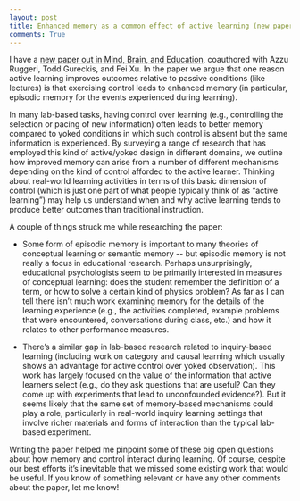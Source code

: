 ```yaml
---
layout: post
title: Enhanced memory as a common effect of active learning (new paper)
comments: True
---
```


I have a [new paper out in Mind, Brain, and Education](http://onlinelibrary.wiley.com/doi/10.1111/mbe.12117/abstract), coauthored with Azzu Ruggeri, Todd Gureckis, and Fei Xu. In the paper we argue that one reason active learning improves outcomes relative to passive conditions (like lectures) is that exercising control leads to enhanced memory (in particular, episodic memory for the events experienced during learning).

In many lab-based tasks, having control over learning (e.g., controlling the selection or pacing of new information) often leads to better memory compared to yoked conditions in which such control is absent but the same information is experienced. By surveying a range of research that has employed this kind of active/yoked design in different domains, we outline how improved memory can arise from a number of different mechanisms depending on the kind of control afforded to the active learner. Thinking about real-world learning activities in terms of this basic dimension of control (which is just one part of what people typically think of as “active learning”) may help us understand when and why active learning tends to produce better outcomes than traditional instruction.

A couple of things struck me while researching the paper:

- Some form of episodic memory is important to many theories of conceptual learning or semantic memory -- but episodic memory is not really a focus in educational research. Perhaps unsurprisingly, educational psychologists seem to be primarily interested in measures of conceptual learning: does the student remember the definition of a term, or how to solve a certain kind of physics problem? As far as I can tell there isn’t much work examining memory for the details of the learning experience (e.g., the activities completed, example problems that were encountered, conversations during class, etc.) and how it relates to other performance measures.

- There’s a similar gap in lab-based research related to inquiry-based learning (including work on category and causal learning which usually shows an advantage for active control over yoked observation). This work has largely focused on the value of the information that active learners select (e.g., do they ask questions that are useful? Can they come up with experiments that lead to unconfounded evidence?). But it seems likely that the same set of memory-based mechanisms could play a role, particularly in real-world inquiry learning settings that involve richer materials and forms of interaction than the typical lab-based experiment.

Writing the paper helped me pinpoint some of these big open questions about how memory and control interact during learning. Of course, despite our best efforts it’s inevitable that we missed some existing work that would be useful. If you know of something relevant or have any other comments about the paper, let me know!
